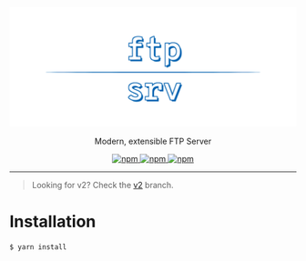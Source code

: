 <p align="center">
  <a href="https://github.com/trs/ftp-srv">
    <img alt="ftp-srv" src="logo.png" width="600px"  />
  </a>
</p>


<p align="center">
  Modern, extensible FTP Server
</p>

<p align="center">
  <a href="https://www.npmjs.com/package/ftp-srv">
    <img alt="npm" src="https://img.shields.io/npm/dm/ftp-srv.svg?style=for-the-badge" />
  </a>

  <a href="https://circleci.com/gh/trs/ftp-srv">
    <img alt="npm" src="https://img.shields.io/circleci/project/github/trs/ftp-srv.svg?style=for-the-badge" />
  </a>

  <a href="https://coveralls.io/github/trs/ftp-srv?branch=master">
    <img alt="npm" src="https://img.shields.io/coveralls/github/trs/ftp-srv.svg?style=for-the-badge" />
  </a>
</p>

---

> Looking for v2? Check the [v2](#v2) branch.

# Installation

```bash
$ yarn install
```
